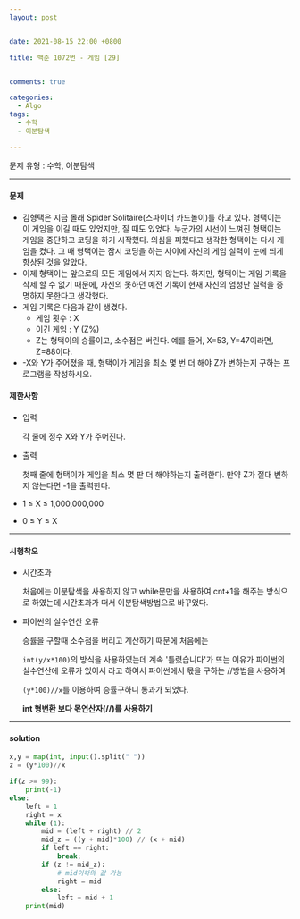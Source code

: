 ```yaml
---
layout: post


date: 2021-08-15 22:00 +0800

title: 백준 1072번 - 게임 [29] 


comments: true

categories: 
  - Algo
tags: 
  - 수학
  - 이분탐색

---
```




문제 유형 : 수학, 이분탐색

---

#### 문제

- 김형택은 지금 몰래 Spider Solitaire(스파이더 카드놀이)를 하고 있다. 형택이는 이 게임을 이길 때도 있었지만, 질 때도 있었다. 누군가의 시선이 느껴진 형택이는 게임을 중단하고 코딩을 하기 시작했다. 의심을 피했다고 생각한 형택이는 다시 게임을 켰다. 그 때 형택이는 잠시 코딩을 하는 사이에 자신의 게임 실력이 눈에 띄게 향상된 것을 알았다.
- 이제 형택이는 앞으로의 모든 게임에서 지지 않는다. 하지만, 형택이는 게임 기록을 삭제 할 수 없기 때문에, 자신의 못하던 예전 기록이 현재 자신의 엄청난 실력을 증명하지 못한다고 생각했다.
- 게임 기록은 다음과 같이 생겼다.
  - 게임 횟수 : X
  - 이긴 게임 : Y (Z%)
  - Z는 형택이의 승률이고, 소수점은 버린다. 예를 들어, X=53, Y=47이라면, Z=88이다.
- -X와 Y가 주어졌을 때, 형택이가 게임을 최소 몇 번 더 해야 Z가 변하는지 구하는 프로그램을 작성하시오.





#### 제한사항

- 입력

  각 줄에 정수 X와 Y가 주어진다.

- 출력  

  첫째 줄에 형택이가 게임을 최소 몇 판 더 해야하는지 출력한다. 만약 Z가 절대 변하지 않는다면 -1을 출력한다.

  

- 1 ≤ X ≤ 1,000,000,000

- 0 ≤ Y ≤ X



---

#### 시행착오

- 시간초과

  처음에는 이분탐색을 사용하지 않고 while문만을 사용하여 cnt+1을 해주는 방식으로 하였는데 시간초과가 떠서 이분탐색방법으로 바꾸었다. 

- 파이썬의 실수연산 오류

  승률을 구할때 소수점을 버리고 계산하기 때문에 처음에는 

  `int(y/x*100)`의 방식을 사용하였는데 계속 '틀렸습니다'가 뜨는 이유가 파이썬의 실수연산에 오류가 있어서 라고 하여서 파이썬에서 몫을 구하는 //방법을 사용하여

  `(y*100)//x`를 이용하여 승률구하니 통과가 되었다. 

  **int 형변환 보다 몫연산자(//)를 사용하기**



---



#### solution

```python
x,y = map(int, input().split(" "))
z = (y*100)//x

if(z >= 99):
    print(-1)
else:
    left = 1
    right = x
    while (1):
        mid = (left + right) // 2
        mid_z = ((y + mid)*100) // (x + mid)
        if left == right:
            break;
        if (z != mid_z):
            # mid이하의 값 가능
            right = mid
        else:
            left = mid + 1
    print(mid)
```



 